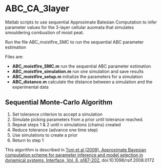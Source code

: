 # ABC_CA_3layer

Matlab scripts to use sequential Approximate Batesian Computation to infer parameter values for the 3-layer cellular auomata that simulates smouldering combustion of moist peat.

Run the file ABC_moistfire_SMC to run the sequential ABC parameter estimation 

Files are:
+ **ABC_moistfire_SMC.m** run the sequential ABC parameter estimation
+ **ABC_moistfire_simulation.m** run one simulation and save results
+ **ABC_moistfire_setup.m** initialize the parameters for a simulation
+ **ABC_distance.m** calculate the distance between a simulation and the experimental data


## Sequential Monte-Carlo Algorithm

1. Set tolerance criterion to accept a simulation
2. Simulate picking parameters from a prior until tolerance reached.
3. Repeat steps 1 & 2 until n simulations (chains) created
4. Reduce tolerance (advance one time step)
5. Use simulations to create a prior
6. Return to step 1

 This algorithm is described in [Toni et al (2009), Approximate Bayesian computation scheme for parameter inference and model
 selection in dynamical systems, Interface, Vol. 6, p187-202.](http://rsif.royalsocietypublishing.org/content/6/31/187)
 doi:10.1098/rsif.2008.0172
